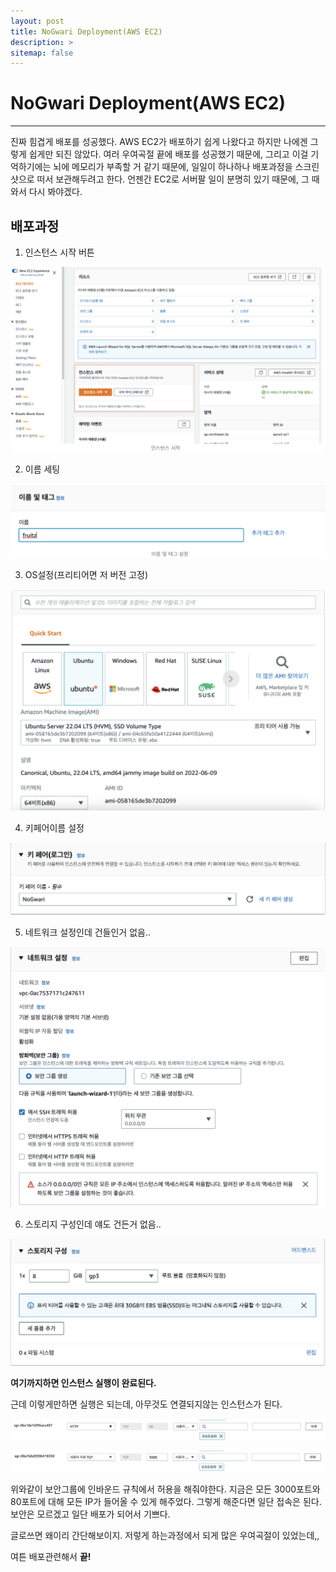 ```yaml
---
layout: post
title: NoGwari Deployment(AWS EC2)
description: >
sitemap: false
---
```


# NoGwari Deployment(AWS EC2)

---------------------

진짜 힘겹게 배포를 성공했다. AWS EC2가 배포하기 쉽게 나왔다고 하지만 나에겐 그렇게 쉽게만 되진 않았다. 여러 우여곡절 끝에 배포를 성공했기 때문에, 그리고 이걸 기억하기에는 뇌에 메모리가 부족할 거 같기 때문에, 일일이 하나하나 배포과정을 스크린샷으로 떠서 보관해두려고 한다. 언젠간 EC2로 서버팔 일이 분명히 있기 때문에, 그 때 와서 다시 봐야겠다.

## 배포과정

1. 인스턴스 시작 버튼

![](../../../assets/img/Project/nogwari/deploy1.png)

2. 이름 세팅

![](../../../assets/img/Project/nogwari/deploy2.png)

3. OS설정(프리티어면 저 버전 고정)

![](../../../assets/img/Project/nogwari/deploy3.png)

4. 키페어이름 설정

![](../../../assets/img/Project/nogwari/deploy4.png)

5. 네트워크 설정인데 건들인거 없음..

![](../../../assets/img/Project/nogwari/deploy5.png)

6. 스토리지 구성인데 얘도 건든거 없음..

![](../../../assets/img/Project/nogwari/deploy6.png)

**여기까지하면 인스턴스 실행이 완료된다.**

근데 이렇게만하면 실행은 되는데, 아무것도 연결되지않는 인스턴스가 된다. 

![](../../../assets/img/Project/nogwari/deploy7.png)

![](../../../assets/img/Project/nogwari/deploy8.png)

위와같이 보안그룹에 인바운드 규칙에서 허용을 해줘야한다. 지금은 모든 3000포트와 80포트에 대해 모든 IP가 들어올 수 있게 해주었다. 그렇게 해준다면 일단 접속은 된다. 보안은 모르겠고 일단 배포가 되어서 기쁘다.

글로쓰면 왜이리 간단해보이지. 저렇게 하는과정에서 되게 많은 우여곡절이 있었는데,,

여튼 배포관련해서 **끝!**	
